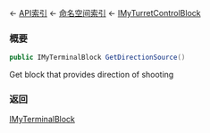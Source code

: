 ← [API索引](Api-Index) ← [命名空间索引](Namespace-Index) ← [IMyTurretControlBlock](SpaceEngineers.Game.ModAPI.Ingame.IMyTurretControlBlock)

### 概要

```csharp
public IMyTerminalBlock GetDirectionSource()
```

Get block that provides direction of shooting

### 返回

[IMyTerminalBlock](Sandbox.ModAPI.Ingame.IMyTerminalBlock)



